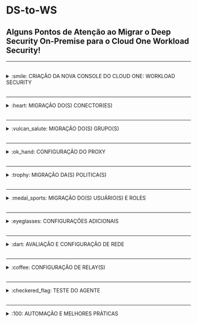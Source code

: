 # DS-to-WS

## Alguns Pontos de Atenção ao Migrar o Deep Security On-Premise para o Cloud One Workload Security!

<hr />
<br />

<details>
  <summary>:smile: CRIAÇÃO DA NOVA CONSOLE DO CLOUD ONE: WORKLOAD SECURITY </summary>

<br />

Os clientes precisarão migrar as permissões de usuário e roles do seu Deep Security para o Workload Security, para continuar dando suporte, visibilidade e gerenciamento. 

1.	Cadastre-se para uma nova conta no Cloud One - Workload Security ao clicar em "Create an Account" no <a href="https://cloudone.trendmicro.com/"> Portal do Cloud One. </a>

As configurações de usuários e roles no Workload Security são quase idênticas à implementação no Deep Security.

2.	Permitir tráfego de saída para portas e URLs do Cloud One - Workload Security

Teste a conexão para o Cloud One - Workload Security

### Windows Powershell:

- test-netconnection relay.deepsecurity.trendmicro.com -Port 443 
- test-netconnection app.deepsecurity.trendmicro.com -Port 443 
- test-netconnection agents.deepsecurity.trendmicro.com -Port 443 
- test-netconnection dsmim.deepsecurity.trendmicro.com -Port 443


### Linux Shell:

- curl -v https://app.deepsecurity.trendmicro.com:443
- curl -v https://relay.deepsecurity.trendmicro.com:443
- curl -v https://agents.deepsecurity.trendmicro.com:443
- curl -v https://dsmim.deepsecurity.trendmicro.com:443 


</details>

<br />
<hr />


<details>
  <summary>:heart: MIGRAÇÃO DO(S) CONECTOR(ES) </summary>

## Migração dos Conectores

Identifique Cloud Connectors e VMware (AWS, Azure e/ou GCP) para serem migrados. Embora o inventário e a configuração possam ser recuperados programaticamente, 
credenciais não podem. No caso de grandes volumes de conectores a serem migrados, avalie e discuta as possibilidades de automação.


1.	Identifique os Connectors a ser migrados;
2.	Colete as Credenciais;
3.	Add Connectors para o Workload Security;


- <a href="https://cloudone.trendmicro.com/docs/workload-security/aws-add/"> Conectar o Workload Security com uma conta sua da AWS </a>
- <a href="https://cloudone.trendmicro.com/docs/workload-security/azure-application/"> Conectar o Workload Security com uma subscrição sua da Azure </a>
- <a href="https://cloudone.trendmicro.com/docs/workload-security/gcp-account-create/"> Conectar o Workload Security com uma conta sua do GCP </a>
- <a href="https://cloudone.trendmicro.com/docs/workload-security/vcenter-add/"> Conectar o Workload Security com o VCenter </a>


</details>

<br />
<hr />

<details>
  <summary>:vulcan_salute: MIGRAÇÃO DO(S) GRUPO(S) </summary>

## Migração dos Computer Groups 

Os clientes podem exigir a segmentação dos sistemas para gerenciar o inventário do host ou controle de acesso aos sistemas. A estrutura do grupo pode ser copiada como está ou reestruturada conforme considerado apropriado pelo cliente. Se a estrutura de grupo existente for recriada como está no Workload Security, e se desejável para aliviar a carga de uma hierarquia de um grande grupo, este processo pode ser automatizado via <a href="https://cloudone.trendmicro.com/docs/workload-security/api-reference/tag/Computer-Groups"> API. </a>
  

1.	Pesquise grupos existentes para migração.
2.	Criar uma estrutura de grupo(s) no Workload Security.
3.	Valide a estrutura de grupo(s).
4.  Registre grupos que serão usados ​​para hospedar sistemas Linux durante esta migração.

</details>

<br />
<hr />

<details>
  <summary>:ok_hand: CONFIGURAÇÃO DO PROXY </summary>

## Configuração do Proxy

A configuração das comunicações de proxy para atualizar os Agents, Appliances, e Relays, quando necessário, é definida em Configurações de sistemas do Deep Security Manager ou na console do Workload Security. Essas configurações devem ser migradas antes da migração da(s) política(s) para que as referências fiquem intactas.

1.	Exportar configurações de proxy já existentes do Deep Security Manager;
2.	Exclua todas as configurações de proxy existentes do Workload Security Console <b> (se aplicável); </b>
3.	<strong> *** A etapa anterior só deve ser concluída durante o esforço de migração inicial e não deve ser repetida nas tentativas de importação subsequentes; *** </strong>
4.	Importar configurações de proxy para a console do Workload Security;

</details>

<br />
<hr />

<details>
  <summary>:trophy: MIGRAÇÃO DA(S) POLITICA(S) </summary>

## Migração das Politicas

As Security Policies serão migradas do Deep Security para o Workload Security. A hierarquia e a estrutura organizacional das Security Policies podem ser complexas, por isso, estes pontos precisaram de detalhes adicionais após a revisão da estrutura da política atual para determinar o caminho mais adequado a seguir, e se esse texto faz sentido ou se adequa ao seu tipo de ambiente. Além das configurações de política, deve-se tomar cuidado e atenção com a migração de listas e objetos adicionais referenciados por, mas que não fazem parte do objeto da política.

 <strong> *** É altamente Recomendado realizar uma revisão da política, listas, exceções e objetos antes de mudar para a nova plataforma. *** </strong>

### Migração Manual

Esta seção irá detalhar algumas observações em itens de configuração a serem revisados ​​e migrados:

### Objects:

1.	Security Policy Module configurations

a.	Anti-Malware Module configurations
  i.	Anti-Malware configuration
  ii.	Anti-Malware scan schedule
  iii.	Anti-Malware proxy configurations
  iv.	Anti-Malware Directory Lists
  v.	Anti-Malware File Lists
  vi.	Anti-Malware File Extension Lists


- Anti-Malware Process Image File Lists

  1.	Web Reputation Module configurations
    a.	Web Reputation configuration
    b.	Web Reputation Allowed lists

- Web Reputation Blocked lists

  1.	Web Reputation proxy configurations
  1.	Application Control Module configuration
    a.	Global Rules
  2.	Integrity Monitoring Module configurations
    a.	Integrity Monitoring configuration
    b.	Integrity Monitoring Rules assigned
  3.	Log Inspection Module configurations
    a.	Log Inspection configuration
    b.	Log Inspection Rules assigned
  4.	Firewall Module configurations
    a.	Firewall Module configuration
    b.	Firewall rules assigned

- IP lists

  1.	Port lists
  2.	MAC lists
  3.	Stateful Configurations

- Interface Isolation Patterns
- Contexts

  1.	Intrusion Prevention configurations
    a.	Intrusion Prevention configuration
    b.	Intrusion Prevention rules assigned

- Application Type custom rules or customizations

  1.	Policy Interface Types customization
  2.	Policy Settings
  3.	Policy overrides
  4.	Syslog Configurations

</details>

<br />
<hr />

<details>
  <summary>:medal_sports: MIGRAÇÃO DO(S) USUÁRIO(S) E ROLES </summary>

## Migração de Usários e Roles  

Role Based Access Control em funções pode ser um mecanismo crítico para delegar o gerenciamento de sistemas e políticas específicas.

Não há mecanismo na console disponível para exportação ou importação de roles ou usuários.

As roles devem ser criadas antes dos usuários para que uma role possa ser atribuída durante a criação do usuário.

</details>

<br />
<hr />

<details>
  <summary>:eyeglasses: CONFIGURAÇÕES ADICIONAIS </summary>

## Configurações Adicionais

O Deep Security e o Workload Security têm várias configurações adicionais e opcionais que podem estar em uso. A recomendação é para revisar o uso dessas configurações e identificar aquelas que devem ser migradas.

- Integrity monitoring auto-tagging 
- Event Forwarding 
- Event Based Tasks 
- Scheduled tasks 
- User security requirements 

</details>

<br />
<hr />

<details>
  <summary>:dart: AVALIAÇÃO E CONFIGURAÇÃO DE REDE </summary>

## Avaliaçao e Configuraçao de Rede

Dado que o Workload Security é entregue como uma plataforma SaaS, será necessária conectividade da sua infraestrutura para os sistemas da Trend Micro.

Esta seção se concentrará especificamente na conectividade do agente e não abordará os requisitos do navegador para a console de gerenciamento. Detalhes adicionais sobre as configurações de proxy podem ser encontrados <a href="https://cloudone.trendmicro.com/docs/workload-security/proxy-set-up/"> aqui. </a>

### Lista de permissões de URL na saída (proxy ou outro Network Edge Device)

Todos os agentes exigirão, no mínimo, acesso aos seguintes URLs e portas 

- agents.deepsecurity.trendmicro.com:443 
- app.deepsecurity.trendmicro.com:443 
- relay.deepsecurity.trendmicro.com:443 


URLs adicionais podem ser necessários para recursos opcionais, incluindo Smart Scan, File Reputation e Web Reputation. A documentação completa de URLs e portas pode ser encontrada <a href="https://cloudone.trendmicro.com/docs/workload-security/communication-ports-urls-ip/"> aqui. </a>

</details>

<br />
<hr />

<details>
  <summary>:coffee: CONFIGURAÇÃO DE RELAY(S) </summary>

## Configuração de Relay(s)

Alguns clientes podem ter uma infraestrutura de <a href="https://cloudone.trendmicro.com/docs/workload-security/relay-overview/"> relay(s) </a> já existente que pode ser replicada para gerenciar o consumo de largura de banda em toda a infraestrutura.

E é possível replicar a infraestrutura de relay(s) existente e a topologia para distribuição de atualização do Workload Security e avaliação de uma retransmissão <i> "top of tree" </i> adicional para replicar a <i> update source </i> primária existente.

</details>

<br />
<hr />

<details>
  <summary>:checkered_flag: TESTE DO AGENTE </summary>

## Teste do Agente  

O teste deve ser focado na validação da migração:

### Escopo do Teste: 

1.	Escolha um agente na já existente infraestrutura do Deep Security Manager.
2.	Execute o script de migração [Apêndice 1 item A] 
3.	Valide o sucesso da reativação e da atribuição da Security Policy


### Validação da reativação do Agente 

1.  Verifique se o agente está disponível na aba Computers no Workload Security 
2.	Verifique se a saída do comando no [Apêndice 1 item B] corresponde a URL esperada

### Validação da atribuição da Security Policy  

1.	Verifique se o Workload Security mostra a política correta atribuída na console
2.	Verifique se a saída do comando no [Apêndice 1 item C] corresponde ao nome da Security Policy esperada


## Apêndice 1 

Este apêndice detalha referências adicionais, incluindo scripts e outras orientações de configuração, use conforme julgue necessário. 

### Item A 

Este script foi projetado para facilitar a automação para a migração do agente. Em um alto nível, ele irá:

1.	Desativar a instalação atual do agente
2.	Reativar o agente no Workload Security com nova configuração

Este é um Script de exemplo. Os scripts com mais detalhes serão criados pela console do Workload Security para cada grupo de computador / Security Policy / local de rede.

Some details, such as security policy id or name, if migrated 1:1 from the Deep Security implementation, may be scripted into the new activation commands to reduce the number of script variations required across the environment. 

Alguns detalhes, como name ou id da Security Policy, são opcionais e podem ser inseridos nos novos comandos de ativação para reduzir o número de variações de script necessárias em todo o ambiente.

<strong> Outras configurações, como Proxy e Relay devem ser só usadas se estão implementadas no ambiente. </strong>

/opt/ds_agent/dsa_control -r

sleep 30

PROXY_ADDR_PORT='1.2.3.4:3128' 

RELAY_PROXY_ADDR_PORT='1.2.3.4:3128' 

/opt/ds_agent/dsa_control -x dsm_proxy://$PROXY_ADDR_PORT/ 

/opt/ds_agent/dsa_control -y relay_proxy://$RELAY_PROXY_ADDR_PORT/ 

/opt/ds_agent/dsa_control -a dsm://agents.deepsecurity.trendmicro.com:443/ "tenantID:xxxxxxxx-xxxx-xxxx-xxxx-xxxxxxxxxxxx" "token: xxxxxxxx-xxxx-xxxx-xxxx-xxxxxxxxxxxx " "policyid:1" "policyname:mypolicy" "groupid:12345" 

### Para recuperar o nome da Security Policy: 

/opt/ds_agent/sendCommand --get GetConfiguration | grep SecurityProfile | awk -F"name='" '{printf $2}' | awk -F"'" '{print $1}' 


### Item B 

Este comando produzirá a url da DSM no qual o agente está registrado atualmente. Use-o para validar se um agente foi reativado para o Workload Security corretamente. O dsmUrl esperado é https://agents.deepsecurity.trendmicro.com:443/ 

/opt/ds_agent/dsa_query --cmd GetAgentStatus | grep dsmUrl 

### Item C 

Este comando retornará o nome e o ID da política de segurança atribuída ao DSA.

/opt/ds_agent/sendCommand --get GetConfiguration | grep SecurityProfile 

### Item D 

Este é um exemplo do comando Curl que pode ser usado para listar Security Roles via API
 
curl -X GET $url/api/roles -H "api-secret-key: $secret" -H "api-version: v1" -k | json_pp 
- -k é usado porque o DSM está usando um self-signed certificate  
- json_pp é usado para exibir a saída no formato JSON


</details>

<br />
<hr />

<details>
  <summary>:100: AUTOMAÇÃO E MELHORES PRÁTICAS </summary>

## Best Practice: 

- Depois de importar as políticas, cheque de que a <a href="https://cloudone.trendmicro.com/docs/workload-security/communication-manager-agent/#Configur"> direção da comunicação </a> esteja definida como Agent-initiated;
- A comunicação bidirecional pode causar problemas de agentes offline se o Workload Security não for capaz de iniciar uma conexão com os hosts, especialmente quando usa um endereço IP privado;

</details>